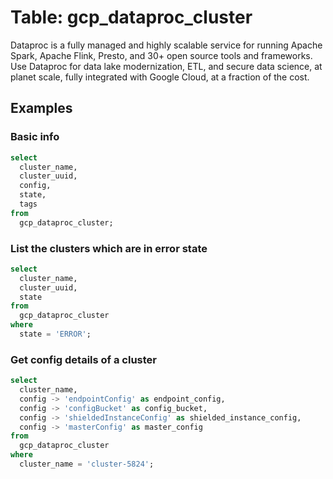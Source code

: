 # Table: gcp_dataproc_cluster

Dataproc is a fully managed and highly scalable service for running Apache Spark, Apache Flink, Presto, and 30+ open source tools and frameworks. Use Dataproc for data lake modernization, ETL, and secure data science, at planet scale, fully integrated with Google Cloud, at a fraction of the cost.

## Examples

### Basic info

```sql
select
  cluster_name,
  cluster_uuid,
  config,
  state,
  tags
from
  gcp_dataproc_cluster;
```

### List the clusters which are in error state

```sql
select
  cluster_name,
  cluster_uuid,
  state
from
  gcp_dataproc_cluster
where
  state = 'ERROR';
```

### Get config details of a cluster

```sql
select
  cluster_name,
  config -> 'endpointConfig' as endpoint_config,
  config -> 'configBucket' as config_bucket,
  config -> 'shieldedInstanceConfig' as shielded_instance_config,
  config -> 'masterConfig' as master_config
from
  gcp_dataproc_cluster
where
  cluster_name = 'cluster-5824';
```
